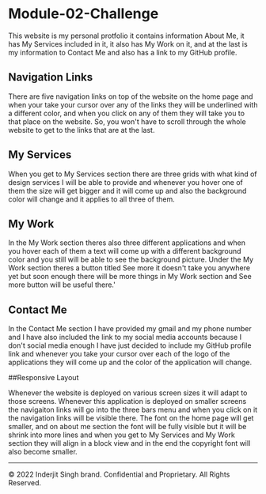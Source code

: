 # Module-02-Challenge

This website is my personal protfolio it contains information About Me, it has My Services included in it, it also has My Work on it, and at the last is my information to Contact Me and also has a link to my GitHub profile. 

## Navigation Links

There are five navigation links on top of the website on the home page and when your take your cursor over any of the links they will be underlined with a different color, and when you click on any of them they will take you to that place on the website. So, you won't have to scroll through the whole website to get to the links that are at the last. 

## My Services

When you get to My Services section there are three grids with what kind of design services I will be able to provide and whenever you hover one of them the size will get bigger and it will come up and also the background color will change and it applies to all three of them. 

## My Work

In the My Work section theres also three different applications and when you hover each of them a text will come up with a different background color and you still will be able to see the background picture. Under the My Work section theres a button titled See more it doesn't take you anywhere yet but soon enough there will be more things in My Work section and See more button will be useful there.'

## Contact Me

In the Contact Me section I have provided my gmail and my phone number and I have also included the link to my social media accounts because I don't social media enough I have just decided to include my GitHub profile link and whenever you take your cursor over each of the logo of the applications they will come up and the color of the application will change. 

##Responsive Layout

Whenever the website is deployed on various screen sizes it will adapt to those screens. Whenever this application is deployed on smaller screens the navigaiton links will go into the three bars menu and when you click on it the navigation links will be visible there. The font on the home page will get smaller, and on about me section the font will be fully visible but it will be shrink into more lines and when you get to My Services and My Work section they will align in a block view and in the end the copyright font will also become smaller.

- - -
© 2022 Inderjit Singh brand. Confidential and Proprietary. All Rights Reserved.
